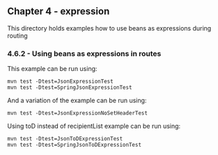 Chapter 4 - expression
----------------------

This directory holds examples how to use beans as expressions during routing

### 4.6.2 - Using beans as expressions in routes

This example can be run using:

    mvn test -Dtest=JsonExpressionTest
    mvn test -Dtest=SpringJsonExpressionTest

And a variation of the example can be run using:

    mvn test -Dtest=JsonExpressionNoSetHeaderTest

Using toD instead of recipientList example can be run using:

    mvn test -Dtest=JsonToDExpressionTest
    mvn test -Dtest=SpringJsonToDExpressionTest
